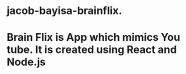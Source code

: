 # jacob-bayisa-brainflix.
# Brain Flix is App which mimics You tube. It is created using React and Node.js
